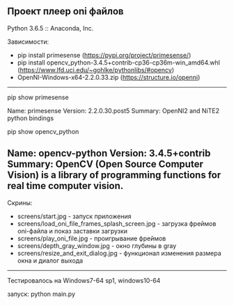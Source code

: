 Проект плеер oni файлов
----------
Python 3.6.5 :: Anaconda, Inc.

Зависимости:
- pip install primesense (https://pypi.org/project/primesense/)
- pip install opencv_python-3.4.5+contrib-cp36-cp36m-win_amd64.whl (https://www.lfd.uci.edu/~gohlke/pythonlibs/#opencv)
- OpenNI-Windows-x64-2.2.0.33.zip (https://structure.io/openni)
----------
pip show primesense

Name: primesense
Version: 2.2.0.30.post5
Summary: OpenNI2 and NiTE2 python bindings

pip show opencv_python

Name: opencv-python
Version: 3.4.5+contrib
Summary: OpenCV (Open Source Computer Vision) is a library of programming functions for real time computer vision.
----------
Скрины:
- screens/start.jpg - запуск приложения
- screens/load_oni_file_frames_splash_screen.jpg - загрузка фреймов oni-файла и показ заставки загрузки
- screens/play_oni_file.jpg - проигрывание фреймов
- screens/depth_gray_window.jpg - окно глубины в gray
- screens/resize_and_exit_dialog.jpg - функционал изменения размера окна и диалог выхода
----------
Тестировалось на Windows7-64 sp1, windows10-64

запуск: python main.py